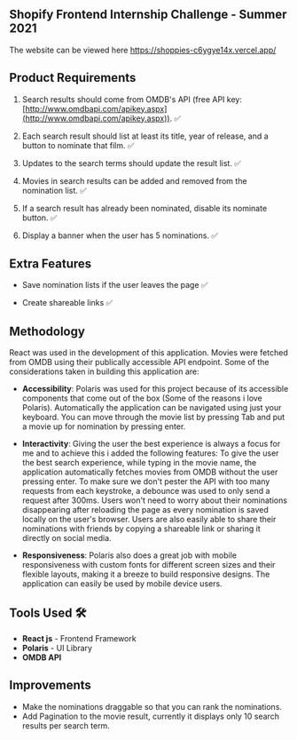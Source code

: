 
##  Shopify Frontend Internship Challenge - Summer 2021
The website can be viewed here https://shoppies-c6ygye14x.vercel.app/

## Product Requirements

1.  Search results should come from OMDB's API (free API key: [http://www.omdbapi.com/apikey.aspx](http://www.omdbapi.com/apikey.aspx)). ✅
    
2.  Each search result should list at least its title, year of release, and a button to nominate that film. ✅
    
3.  Updates to the search terms should update the result list. ✅
    
4.  Movies in search results can be added and removed from the nomination list. ✅
    
5.  If a search result has already been nominated, disable its nominate button. ✅
    
6.  Display a banner when the user has 5 nominations. ✅

## Extra Features
-   Save nomination lists if the user leaves the page ✅
    
-   Create shareable links ✅

## Methodology
React was used in the development of this application. Movies were fetched from OMDB using their publically accessible API endpoint. Some of the considerations taken in building this application are:

 - **Accessibility**: Polaris was used for this project because of its accessible components that come out of the box (Some of the reasons i love Polaris). Automatically the application can be navigated using just your keyboard. You can move through the movie list by pressing Tab and put a movie up for nomination by pressing enter. 
 - **Interactivity**: Giving the user the best experience is always a focus for me and to achieve this i added the following features: To give the user the best search experience, while typing in the movie name, the application automatically fetches movies from OMDB without the user pressing enter. To make sure we don't pester the API with too many requests from each keystroke, a debounce was used to only send a request after 300ms. Users won't need to worry about their nominations disappearing after reloading the page as every nomination is saved locally on the user's browser. Users are also easily able to share their nominations with friends by copying a shareable link or sharing it directly on social media.
 
 - **Responsiveness**: Polaris also does a great job with mobile responsiveness with custom fonts for different screen sizes and their flexible layouts, making it a breeze to build responsive designs. The application can easily be used by mobile device users.

 ## Tools Used 🛠️
 - **React js** - Frontend Framework 
 - **Polaris** - UI Library  
 - **OMDB API**

## Improvements


 - Make the nominations draggable so that you can rank the nominations.
 - Add Pagination to the movie result, currently it displays only 10 search results per search term.
  
